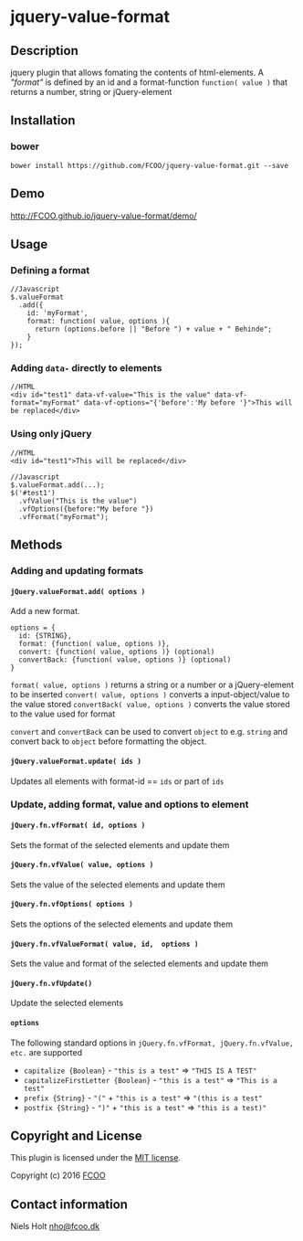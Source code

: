 # jquery-value-format
>


## Description
jquery plugin that allows fomating the contents of html-elements.
A *"format"* is defined by an id and a format-function `function( value )` that returns a number, string or jQuery-element

## Installation
### bower
`bower install https://github.com/FCOO/jquery-value-format.git --save`

## Demo
http://FCOO.github.io/jquery-value-format/demo/ 

## Usage
### Defining a format
	//Javascript
	$.valueFormat
	  .add({ 
	    id: 'myFormat', 
	    format: function( value, options ){
	      return (options.before || "Before ") + value + " Behinde";
	    }
	});

### Adding `data-` directly to elements
	//HTML
	<div id="test1" data-vf-value="This is the value" data-vf-format="myFormat" data-vf-options="{'before':'My before '}">This will be replaced</div>

### Using only jQuery
	//HTML
	<div id="test1">This will be replaced</div>

	//Javascript
	$.valueFormat.add(...);
	$('#test1')
	  .vfValue("This is the value")
	  .vfOptions({before:"My before "})
	  .vfFormat("myFormat");


## Methods

### Adding and updating formats
#### `jQuery.valueFormat.add( options )`
Add a new format.

	options = {
	  id: {STRING}, 
	  format: {function( value, options )},
	  convert: {function( value, options )} (optional)
	  convertBack: {function( value, options )} (optional)
	}


`format( value, options )` returns a string or a number or a jQuery-element to be inserted
`convert( value, options )` converts a input-object/value to the value stored
`convertBack( value, options )` converts the value stored to the value used for format

`convert` and `convertBack` can be used to convert `object` to e.g. `string` and convert back to `object` before formatting the object.

#### `jQuery.valueFormat.update( ids )`
Updates all elements with format-id == `ids` or part of `ids`

### Update, adding format, value and options to element 

#### `jQuery.fn.vfFormat( id, options )`
Sets the format of the selected elements and update them

#### `jQuery.fn.vfValue( value, options )`
Sets the value of the selected elements and update them

#### `jQuery.fn.vfOptions( options )`
Sets the options of the selected elements and update them

#### `jQuery.fn.vfValueFormat( value, id,  options )`
Sets the value and format of the selected elements and update them

#### `jQuery.fn.vfUpdate()`
Update the selected elements 

#### `options`
The following standard options in `jQuery.fn.vfFormat, jQuery.fn.vfValue, etc.` are supported
- `capitalize {Boolean}` - `"this is a test"` => `"THIS IS A TEST"`
- `capitalizeFirstLetter {Boolean}` - `"this is a test"` => `"This is a test"`
- `prefix {String}` - `"("` + `"this is a test"` => `"(this is a test"`
- `postfix {String}` - `")"` + `"this is a test"` => `"this is a test)"`


## Copyright and License
This plugin is licensed under the [MIT license](https://github.com/FCOO/jquery-value-format/LICENSE).

Copyright (c) 2016 [FCOO](https://github.com/FCOO)

## Contact information

Niels Holt nho@fcoo.dk


